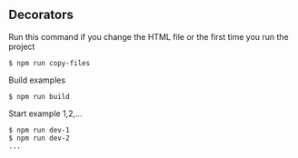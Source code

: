 ## Decorators

Run this command if you change the HTML file or the first time you run the project
```
$ npm run copy-files
```

Build examples
```
$ npm run build
```

Start example 1,2,...
```
$ npm run dev-1
$ npm run dev-2
...
```